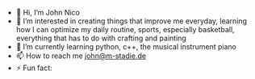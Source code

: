 - 👋 Hi, I’m John Nico
- 👀 I’m interested in creating things that improve me everyday, learning how I can optimize my daily routine, sports, especially basketball, everything that has to do with crafting and painting
- 🌱 I’m currently learning python, c++, the musical instrument piano
- 📫 How to reach me john@m-stadie.de
- ⚡ Fun fact: 

<!---
never-let-bro-cook-again/never-let-bro-cook-again is a ✨ special ✨ repository because its `README.md` (this file) appears on your GitHub profile.
You can click the Preview link to take a look at your changes.
--->
